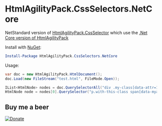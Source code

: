 # HtmlAgilityPack.CssSelectors.NetCore
NetStandard version of [HtmlAgilityPack.CssSelector](https://github.com/hcesar/HtmlAgilityPack.CssSelector/blob/master/README.md)
which use the [.Net Core version of HtmlAgilityPack](https://github.com/zulfahmi93/HtmlAgilityPack.NetCore)

Install with [NuGet](https://www.nuget.org/packages/HtmlAgilityPack.CssSelectors.NetCore/1.0.0):
```powershell
Install-Package HtmlAgilityPack.CssSelectors.NetCore
```

Usage:
```c#
var doc = new HtmlAgilityPack.HtmlDocument();
doc.Load(new FileStream("test.html", FileMode.Open));

IList<HtmlNode> nodes = doc.QuerySelectorAll("div .my-class[data-attr=123] > ul li");
HtmlNode node = nodes[0].QuerySelector("p.with-this-class span[data-myattr]");
```
## Buy me a beer
[![Donate](https://img.shields.io/badge/Donate-PayPal-green.svg)](https://www.paypal.me/trenoncourt/5)
